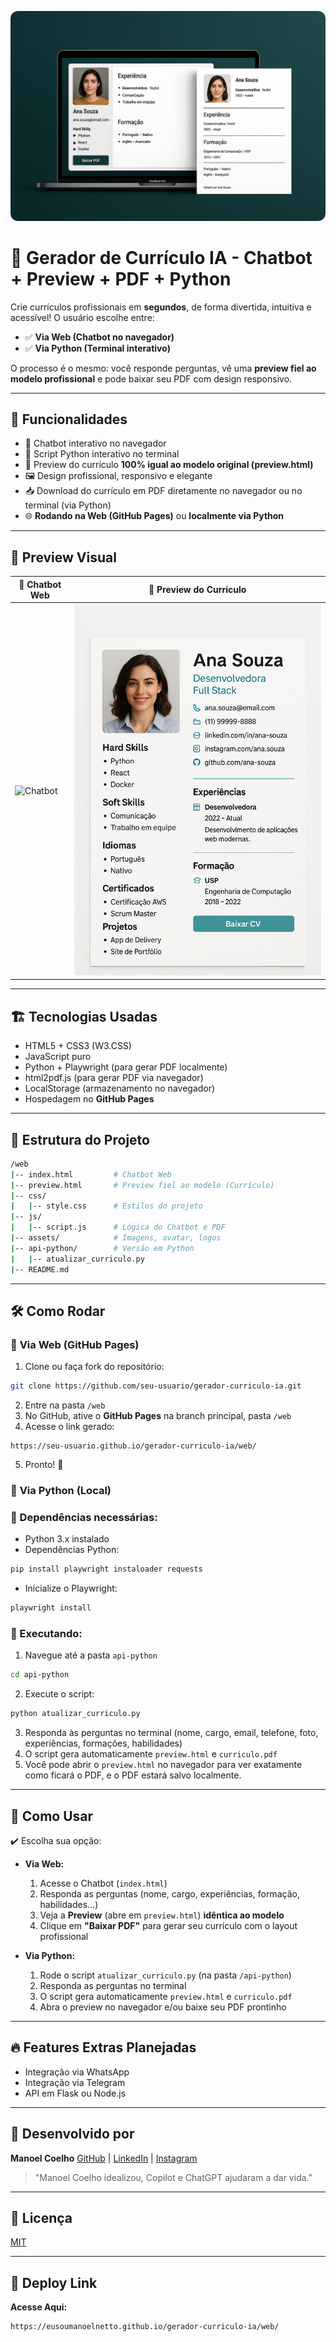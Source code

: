 <p align="center">
  <img src="assets/banner.png" alt="Banner Gerador de Currículo IA" style="max-width:100%; border-radius: 12px;">
</p>

# 🧠 Gerador de Currículo IA - Chatbot + Preview + PDF + Python

Crie currículos profissionais em **segundos**, de forma divertida, intuitiva e acessível!
O usuário escolhe entre:

* ✅ **Via Web (Chatbot no navegador)**
* ✅ **Via Python (Terminal interativo)**

O processo é o mesmo: você responde perguntas, vê uma **preview fiel ao modelo profissional** e pode baixar seu PDF com design responsivo.

---

## 🚀 Funcionalidades

* 🤖 Chatbot interativo no navegador
* 🐍 Script Python interativo no terminal
* 📄 Preview do currículo **100% igual ao modelo original (preview\.html)**
* 🖼️ Design profissional, responsivo e elegante
* 📥 Download do currículo em PDF diretamente no navegador ou no terminal (via Python)
* 🌐 **Rodando na Web (GitHub Pages)** ou **localmente via Python**

---

## 📸 Preview Visual

| 💬 Chatbot Web                        | 📄 Preview do Currículo                      |
| ------------------------------------- | -------------------------------------------- |
| ![Chatbot](assets/chatbot.png) | ![Curriculo](assets/pdf.png) |

---

## 🏗️ Tecnologias Usadas

* HTML5 + CSS3 (W3.CSS)
* JavaScript puro
* Python + Playwright (para gerar PDF localmente)
* html2pdf.js (para gerar PDF via navegador)
* LocalStorage (armazenamento no navegador)
* Hospedagem no **GitHub Pages**

---

## 📂 Estrutura do Projeto

```bash
/web
|-- index.html         # Chatbot Web
|-- preview.html       # Preview fiel ao modelo (Currículo)
|-- css/
|   |-- style.css      # Estilos do projeto
|-- js/
|   |-- script.js      # Lógica do Chatbot e PDF
|-- assets/            # Imagens, avatar, logos
|-- api-python/        # Versão em Python
|   |-- atualizar_curriculo.py
|-- README.md
```

---

## 🛠️ Como Rodar

### 🔗 **Via Web (GitHub Pages)**

1. Clone ou faça fork do repositório:

```bash
git clone https://github.com/seu-usuario/gerador-curriculo-ia.git
```

2. Entre na pasta `/web`
3. No GitHub, ative o **GitHub Pages** na branch principal, pasta `/web`
4. Acesse o link gerado:

```
https://seu-usuario.github.io/gerador-curriculo-ia/web/
```

5. Pronto! 🎉

### 🐍 **Via Python (Local)**

### 🚩 Dependências necessárias:

* Python 3.x instalado
* Dependências Python:

```bash
pip install playwright instaloader requests
```

* Inicialize o Playwright:

```bash
playwright install
```

### 🚀 Executando:

1. Navegue até a pasta `api-python`

```bash
cd api-python
```

2. Execute o script:

```bash
python atualizar_curriculo.py
```

3. Responda às perguntas no terminal (nome, cargo, email, telefone, foto, experiências, formações, habilidades)
4. O script gera automaticamente `preview.html` e `curriculo.pdf`
5. Você pode abrir o `preview.html` no navegador para ver exatamente como ficará o PDF, e o PDF estará salvo localmente.

---

## 💾 Como Usar

✔️ Escolha sua opção:

* **Via Web:**

  1. Acesse o Chatbot (`index.html`)
  2. Responda as perguntas (nome, cargo, experiências, formação, habilidades...)
  3. Veja a **Preview** (abre em `preview.html`) **idêntica ao modelo**
  4. Clique em **"Baixar PDF"** para gerar seu currículo com o layout profissional

* **Via Python:**

  1. Rode o script `atualizar_curriculo.py` (na pasta `/api-python`)
  2. Responda as perguntas no terminal
  3. O script gera automaticamente `preview.html` e `curriculo.pdf`
  4. Abra o preview no navegador e/ou baixe seu PDF prontinho

---

## 🔥 Features Extras Planejadas

* Integração via WhatsApp
* Integração via Telegram
* API em Flask ou Node.js

---

## 🌟 Desenvolvido por

**Manoel Coelho**
[GitHub](https://github.com/eusoumanoelnetto) | [LinkedIn](https://www.linkedin.com/in/eusoumanoelnetto) | [Instagram](https://www.instagram.com/eusoumanoelnetto)

> "Manoel Coelho idealizou, Copilot e ChatGPT ajudaram a dar vida."

---

## 📄 Licença

[MIT](./LICENSE)

---

## 🚀 Deploy Link

**Acesse Aqui:**

```bash
https://eusoumanoelnetto.github.io/gerador-curriculo-ia/web/
```
